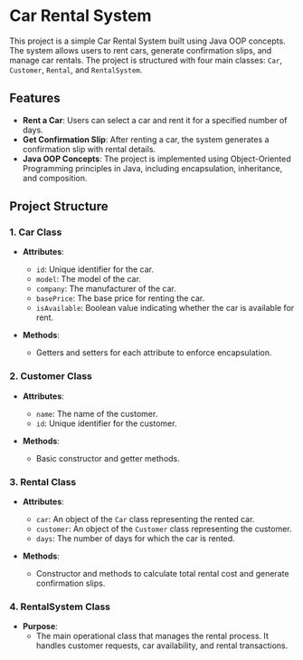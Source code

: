 # Car Rental System

This project is a simple Car Rental System built using Java OOP concepts. The system allows users to rent cars, generate confirmation slips, and manage car rentals. The project is structured with four main classes: `Car`, `Customer`, `Rental`, and `RentalSystem`.

## Features

- **Rent a Car**: Users can select a car and rent it for a specified number of days.
- **Get Confirmation Slip**: After renting a car, the system generates a confirmation slip with rental details.
- **Java OOP Concepts**: The project is implemented using Object-Oriented Programming principles in Java, including encapsulation, inheritance, and composition.

## Project Structure

### 1. Car Class
- **Attributes**:
  - `id`: Unique identifier for the car.
  - `model`: The model of the car.
  - `company`: The manufacturer of the car.
  - `basePrice`: The base price for renting the car.
  - `isAvailable`: Boolean value indicating whether the car is available for rent.

- **Methods**:
  - Getters and setters for each attribute to enforce encapsulation.

### 2. Customer Class
- **Attributes**:
  - `name`: The name of the customer.
  - `id`: Unique identifier for the customer.

- **Methods**:
  - Basic constructor and getter methods.

### 3. Rental Class
- **Attributes**:
  - `car`: An object of the `Car` class representing the rented car.
  - `customer`: An object of the `Customer` class representing the customer.
  - `days`: The number of days for which the car is rented.

- **Methods**:
  - Constructor and methods to calculate total rental cost and generate confirmation slips.

### 4. RentalSystem Class
- **Purpose**: 
  - The main operational class that manages the rental process. It handles customer requests, car availability, and rental transactions.
